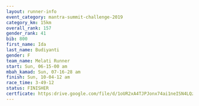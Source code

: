 ```yaml
---
layout: runner-info 
event_category: mantra-summit-challenge-2019 
category_km: 15km 
overall_rank: 157
gender_rank: 41
bib: 800
first_name: Ida
last_name: Budiyanti
gender: F
team_name: Melati Runner
start: Sun, 06-15-00 am
mbah_kamad: Sun, 07-16-28 am
finish: Sun, 10-04-12 am
race_time: 3-49-12
status: FINISHER
certficate: https:drive.google.com/file/d/1oUR2xA4TJPJonx74ai1neISN4LQzYEFj/view?usp=sharing
---
```


